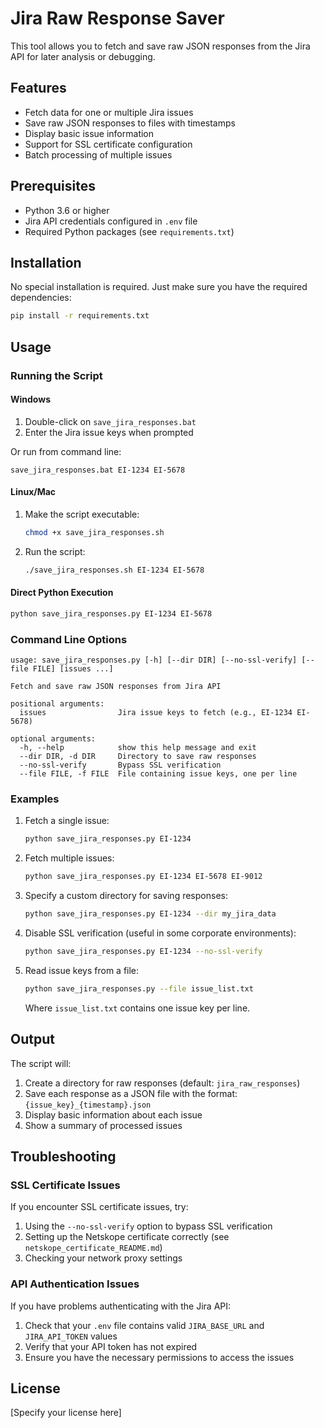 # Jira Raw Response Saver

This tool allows you to fetch and save raw JSON responses from the Jira API for later analysis or debugging.

## Features

- Fetch data for one or multiple Jira issues
- Save raw JSON responses to files with timestamps
- Display basic issue information
- Support for SSL certificate configuration
- Batch processing of multiple issues

## Prerequisites

- Python 3.6 or higher
- Jira API credentials configured in `.env` file
- Required Python packages (see `requirements.txt`)

## Installation

No special installation is required. Just make sure you have the required dependencies:

```bash
pip install -r requirements.txt
```

## Usage

### Running the Script

#### Windows

1. Double-click on `save_jira_responses.bat`
2. Enter the Jira issue keys when prompted

Or run from command line:

```batch
save_jira_responses.bat EI-1234 EI-5678
```

#### Linux/Mac

1. Make the script executable:
   ```bash
   chmod +x save_jira_responses.sh
   ```

2. Run the script:
   ```bash
   ./save_jira_responses.sh EI-1234 EI-5678
   ```

#### Direct Python Execution

```bash
python save_jira_responses.py EI-1234 EI-5678
```

### Command Line Options

```
usage: save_jira_responses.py [-h] [--dir DIR] [--no-ssl-verify] [--file FILE] [issues ...]

Fetch and save raw JSON responses from Jira API

positional arguments:
  issues                Jira issue keys to fetch (e.g., EI-1234 EI-5678)

optional arguments:
  -h, --help            show this help message and exit
  --dir DIR, -d DIR     Directory to save raw responses
  --no-ssl-verify       Bypass SSL verification
  --file FILE, -f FILE  File containing issue keys, one per line
```

### Examples

1. Fetch a single issue:
   ```bash
   python save_jira_responses.py EI-1234
   ```

2. Fetch multiple issues:
   ```bash
   python save_jira_responses.py EI-1234 EI-5678 EI-9012
   ```

3. Specify a custom directory for saving responses:
   ```bash
   python save_jira_responses.py EI-1234 --dir my_jira_data
   ```

4. Disable SSL verification (useful in some corporate environments):
   ```bash
   python save_jira_responses.py EI-1234 --no-ssl-verify
   ```

5. Read issue keys from a file:
   ```bash
   python save_jira_responses.py --file issue_list.txt
   ```
   Where `issue_list.txt` contains one issue key per line.

## Output

The script will:

1. Create a directory for raw responses (default: `jira_raw_responses`)
2. Save each response as a JSON file with the format: `{issue_key}_{timestamp}.json`
3. Display basic information about each issue
4. Show a summary of processed issues

## Troubleshooting

### SSL Certificate Issues

If you encounter SSL certificate issues, try:

1. Using the `--no-ssl-verify` option to bypass SSL verification
2. Setting up the Netskope certificate correctly (see `netskope_certificate_README.md`)
3. Checking your network proxy settings

### API Authentication Issues

If you have problems authenticating with the Jira API:

1. Check that your `.env` file contains valid `JIRA_BASE_URL` and `JIRA_API_TOKEN` values
2. Verify that your API token has not expired
3. Ensure you have the necessary permissions to access the issues

## License

[Specify your license here]
